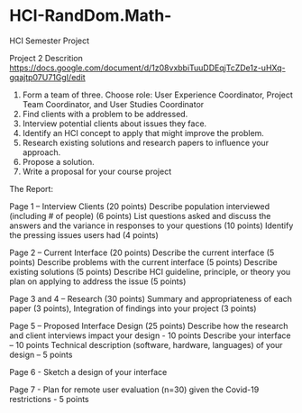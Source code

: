 # HCI-RandDom.Math-
HCI Semester Project

Project 2 Descrition https://docs.google.com/document/d/1z08vxbbiTuuDDEqjTcZDe1z-uHXq-gqajtp07U71GgI/edit

1. Form a team of three. Choose role: User Experience Coordinator, Project Team Coordinator, and User Studies Coordinator
2. Find clients with a problem to be addressed.
3. Interview potential clients about issues they face.
4. Identify an HCI concept to apply that might improve the problem.
5. Research existing solutions and research papers to influence your approach.
6. Propose a solution.
7. Write a proposal for your course project 

The Report:

Page 1 – Interview Clients (20 points)
Describe population interviewed (including # of people) (6 points) 
List questions asked and discuss the answers and the variance in responses to your questions (10 points)
Identify the pressing issues users had (4 points)
							
Page 2 – Current Interface (20 points)
Describe the current interface (5 points)
Describe problems with the current interface (5 points)
Describe existing solutions (5 points)
Describe HCI guideline, principle, or theory you plan on applying to address the issue (5 points)

Page 3 and 4 – Research (30 points)
Summary and appropriateness of each paper (3 points), Integration of findings into your project (3 points)

Page 5 – Proposed Interface Design (25 points)
Describe how the research and client interviews impact your design - 10 points
Describe your interface – 10 points
Technical description (software, hardware, languages) of your design – 5 points

Page 6 - Sketch a design of your interface

Page 7 - Plan for remote user evaluation (n=30) given the Covid-19 restrictions - 5 points
